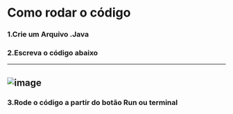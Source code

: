 # Como rodar o código

### 1.Crie um Arquivo .Java

### 2.Escreva o código abaixo
--------------------------------------------------------------------------------------------------------------------------------------------------------------------------------------------------------
![image](https://github.com/user-attachments/assets/fe8575bd-af59-40cd-9aa5-9861ab20d52d)
--------------------------------------------------------------------------------------------------------------------------------------------------------------------------------------------------------
### 3.Rode o código a partir do botão Run ou terminal
 
